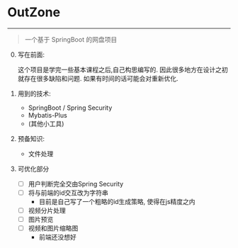# OutZone
---
> 一个基于 SpringBoot 的网盘项目

0. 写在前面:

   这个项目是学完一些基本课程之后,自己构思编写的. 因此很多地方在设计之初就存在很多缺陷和问题.
   如果有时间的话可能会对重新优化.

1. 用到的技术:
    - SpringBoot / Spring Security
    - Mybatis-Plus
    - (其他小工具)

2. 预备知识:
    - 文件处理

3. 可优化部分
    - [ ] 用户判断完全交由Spring Security
    - [ ] 将与前端的id交互改为字符串
        - 目前是自己写了一个粗略的id生成策略, 使得在js精度之内
    - [ ] 视频分片处理
    - [ ] 图片预览
    - [ ] 视频和图片缩略图
        - 前端还没想好


